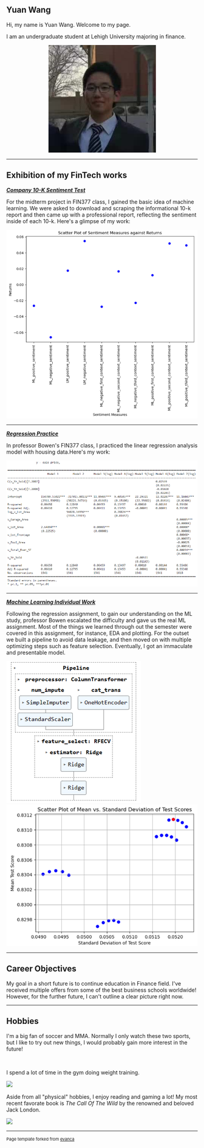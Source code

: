 ## Yuan Wang

Hi, my name is Yuan Wang. Welcome to my page.

I am an undergraduate student at Lehigh University majoring in finance.

<!-- Upload your own photo and change the path -->

<p style="text-align:center;">
  <img src="images/Pfp.jpg">
</p>

---

## Exhibition of my FinTech works

<!-- You can link to other websites, PDFs in this repo, and other pages in this repo -->

_**[Company 10-K Sentiment Test](pdf/report.pdf)**_

For the midterm project in FIN377 class, I gained the basic idea of machine learning. We were asked to download and scraping the informational 10-k report and then came up with a professional report, reflecting the sentiment inside of each 10-k. Here's a glimpse of my work:

<img src="images/972de6d2f61313c954ae23bd45b6daf.png"/>

---

_**[Regression Practice](pdf/regression.pdf)**_

In professor Bowen's FIN377 class, I practiced the linear regression analysis model with housing data.Here's my work:

<img src="images/8e3358e0e2ecd3733a13b222e4b92ab.png"/>

---

_**[Machine Learning Individual Work](pdf/ML.pdf)**_

Following the regression assignment, to gain our understanding on the ML study, professor Bowen escalated the difficulty and gave us the real ML assignment. Most of the things we learned through out the semester were covered in this assignment, for instance, EDA and plotting. For the outset we built a pipeline to avoid data leakage, and then moved on with multiple optimizing steps such as feature selection. Eventually, I got an immaculate and presentable model.

<img src="images/pipeline.png"/>

<img src="images/optimal model.png"/>

---

## Career Objectives

My goal in a short future is to continue education in Finance field. I've received multiple offers from some of the best business schools worldwide! However, for the further future, I can't outline a clear picture right now.

---

## Hobbies

I'm a big fan of soccer and MMA. Normally I only watch these two sports, but I like to try out new things, I would probably gain more interest in the future!

<img src=""/>

I spend a lot of time in the gym doing weight training.

<img src="images/physique.png"/>

Aside from all "physical" hobbies, I enjoy reading and gaming a lot! My most recent favorate book is *The Call Of The Wild* by the renowned and beloved Jack London.

<img src="images/OIP.png"/>

---
<p style="font-size:11px">Page template forked from <a href="https://github.com/evanca/quick-portfolio">evanca</a></p>
<!-- Remove above link if you don't want to attibute -->
